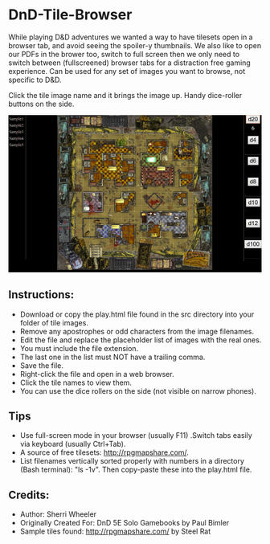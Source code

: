 # DnD-Tile-Browser

While playing D&D adventures we wanted a way to have tilesets open in a browser tab, and avoid seeing the spoiler-y thumbnails. We also like to open our PDFs in the brower too, switch to full screen then we only need to switch between (fullscreened) browser tabs for a distraction free gaming experience. Can be used for any set of images you want to browse, not specific to D&D.

Click the tile image name and it brings the image up. Handy dice-roller buttons on the side.

![DnD Tile Browser Screenshot](screenshot.png "DnD Tile Browser Screenshot")


## Instructions:

- Download or copy the play.html file found in the src directory into your folder of tile images.
- Remove any apostrophes or odd characters from the image filenames.
- Edit the file and replace the placeholder list of images with the real ones.
- You must include the file extension.
- The last one in the list must NOT have a trailing comma.
- Save the file.
- Right-click the file and open in a web browser.
- Click the tile names to view them.
- You can use the dice rollers on the side (not visible on narrow phones).

## Tips

- Use full-screen mode in your browser (usually F11) .Switch tabs easily via keyboard (usually Ctrl+Tab).
- A source of free tilesets: http://rpgmapshare.com/.
- List filenames vertically sorted properly with numbers in a directory (Bash terminal): "ls -1v". Then copy-paste these into the play.html file.

## Credits:

* Author: Sherri Wheeler
* Originally Created For: DnD 5E Solo Gamebooks by Paul Bimler
* Sample tiles found: http://rpgmapshare.com/ by Steel Rat
